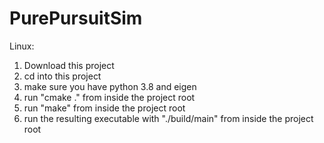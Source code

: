 # PurePursuitSim

Linux:
  1. Download this project
  2. cd into this project
  3. make sure you have python 3.8 and eigen
  4. run "cmake ." from inside the project root
  4. run "make" from inside the project root
  5. run the resulting executable with "./build/main" from inside the project root
